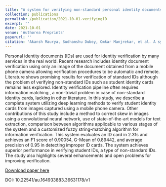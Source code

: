 ```yaml
---
title: "A system for verifying non-standard personal identity documents using deep learning"
collection: publications
permalink: /publication/2021-10-01-verifyingID
excerpt: ''
date: 2021-10-01
venue: 'Authorea Preprints'
paperurl: ''
citation: 'Akansh Maurya, Sudhanshu Dubey, Omkar Manjrekar, et al. A system for verifying non-standard personal identity documents using deep learning. Authorea. April 07, 2022.'
---
```

Personal identity documents (IDs) are used for identity verification by many services in the real world. Recent research includes identity document verification using only an image of the document obtained from a mobile phone camera allowing verification procedures to be automatic and remote. Literature shows promising results for verification of standard IDs although the problem of verifying non-standard IDs such as student identity cards remains less explored. Identity verification pipeline often requires information matching , a non-trivial problem in case of non-standard identity cards, lacking in other literature. In this study, we describe a complete system utilizing deep learning methods to verify student identity cards from images captured using a mobile phone camera. Other contributions of this study include a method to correct skew in images using a convolutional neural network, use of state-of-the-art models for text extraction, comparison between algorithms applicable to various stages of the system and a customized fuzzy string-matching algorithm for information verification. This system evaluates an ID card in 2.31s and achieves an F1 score of 0.90054, G-Mean of 0.89442, and average precision of 0.95 in detecting improper ID cards. The system achieves superior performance in verifying student IDs, a type of non-standard IDs. The study also highlights several enhancements and open problems for improving verification.


[Download paper here](https://www.authorea.com/users/474529/articles/564329/master/file/data/IJDA-S-20-00209(2)/IJDA-S-20-00209(2).pdf)

DOI: 10.22541/au.164933883.36631178/v1